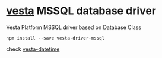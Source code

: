 # [vesta](http://vestarayanafzar.com) MSSQL database driver
Vesta Platform MSSQL driver based on Database Class

`npm install --save vesta-driver-mssql`

check [vesta-datetime](https://github.com/VestaRayanAfzar/vesta-schema)